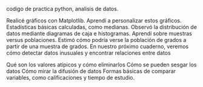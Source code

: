 codigo de practica python, analisis de datos.

Realicé gráficos con Matplotlib.
Aprendí a personalizar estos gráficos.
Estadísticas básicas calculadas, como medianas.
Observó la distribución de datos mediante diagramas de caja e histogramas.
Aprendí sobre muestras versus poblaciones.
Estimó cómo podría verse la población de grados a partir de una muestra de grados.
En nuestro próximo cuaderno, veremos cómo detectar datos inusuales y encontrar relaciones entre datos


Qué son los valores atípicos y cómo eliminarlos
Cómo se pueden sesgar los datos
Cómo mirar la difusión de datos
Formas básicas de comparar variables, como calificaciones y tiempo de estudio.
